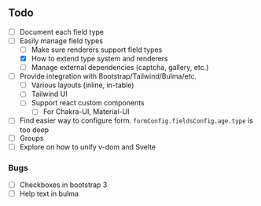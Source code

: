 ## Todo

- [ ] Document each field type
- [ ] Easily manage field types
    - [ ] Make sure renderers support field types
    - [x] How to extend type system and renderers
    - [ ] Manage external dependencies (captcha, gallery, etc.)
- [ ] Provide integration with Bootstrap/Tailwind/Bulma/etc.
    - [ ] Various layouts (inline, in-table)
    - [ ] Tailwind UI
    - [ ] Support react custom components
        - [ ] For Chakra-UI, Material-UI
- [ ] Find easier way to configure form. `formConfig.fieldsConfig.age.type` is too deep
- [ ] Groups
- [ ] Explore on how to unify v-dom and Svelte

### Bugs

- [ ] Checkboxes in bootstrap 3
- [ ] Help text in bulma